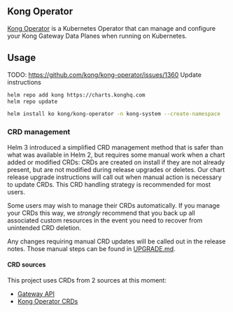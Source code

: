 ## Kong Operator

[Kong Operator](https://docs.konghq.com/kong-operator/latest/) is a Kubernetes Operator
that can manage and configure your Kong Gateway Data Planes when running on Kubernetes.

## Usage

TODO: https://github.com/kong/kong-operator/issues/1360 Update instructions


```bash
helm repo add kong https://charts.konghq.com
helm repo update

helm install ko kong/kong-operator -n kong-system --create-namespace
```

### CRD management

Helm 3 introduced a simplified CRD management method that is safer than what was
available in Helm 2, but requires some manual work when a chart added or modified CRDs:
CRDs are created on install if they are not already present, but are not modified during
release upgrades or deletes. Our chart release upgrade instructions will call out
when manual action is necessary to update CRDs. This CRD handling strategy is
recommended for most users.

Some users may wish to manage their CRDs automatically. If you manage your CRDs
this way, we _strongly_ recommend that you back up all associated custom
resources in the event you need to recover from unintended CRD deletion.

Any changes requiring manual CRD updates will be called out in the release notes.
Those manual steps can be found in [UPGRADE.md](UPGRADE.md).

#### CRD sources

This project uses CRDs from 2 sources at this moment:

- [Gateway API](https://gateway-api.sigs.k8s.io/)
- [Kong Operator CRDs](https://github.com/Kong/kong-operator)
